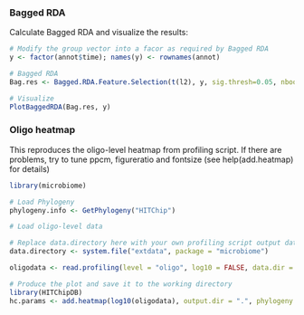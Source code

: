 
### Bagged RDA

Calculate Bagged RDA and visualize the results:


```r
# Modify the group vector into a facor as required by Bagged RDA
y <- factor(annot$time); names(y) <- rownames(annot)

# Bagged RDA
Bag.res <- Bagged.RDA.Feature.Selection(t(l2), y, sig.thresh=0.05, nboot=100)

# Visualize
PlotBaggedRDA(Bag.res, y)
```


### Oligo heatmap

This reproduces the oligo-level heatmap from profiling script. If there are problems, try to tune ppcm, figureratio and fontsize (see help(add.heatmap) for details)


```r
library(microbiome)

# Load Phylogeny
phylogeny.info <- GetPhylogeny("HITChip")

# Load oligo-level data

# Replace data.directory here with your own profiling script output data directory
data.directory <- system.file("extdata", package = "microbiome")

oligodata <- read.profiling(level = "oligo", log10 = FALSE, data.dir = data.directory)

# Produce the plot and save it to the working directory
library(HITChipDB)
hc.params <- add.heatmap(log10(oligodata), output.dir = ".", phylogeny.info = phylogeny.info)
```

